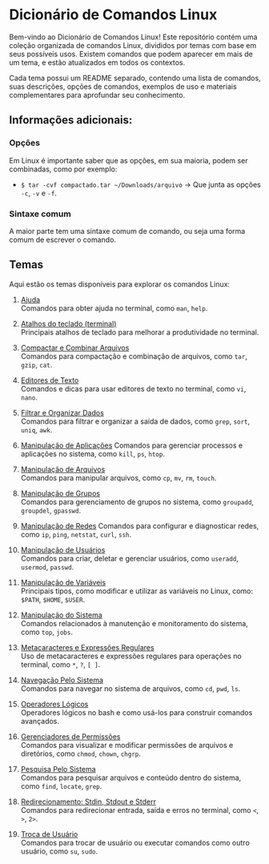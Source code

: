 # Dicionário de Comandos Linux
Bem-vindo ao Dicionário de Comandos Linux! Este repositório contém uma coleção organizada de comandos Linux, divididos por temas com base em seus possíveis usos. Existem comandos que podem aparecer em mais de um tema, e estão atualizados em todos os contextos.

Cada tema possui um README separado, contendo uma lista de comandos, suas descrições, opções de comandos, exemplos de uso e materiais complementares para aprofundar seu conhecimento.

## Informações adicionais:
### Opções
Em Linux é importante saber que as opções, em sua maioria, podem ser combinadas, como por exemplo:
- `$ tar -cvf compactado.tar ~/Downloads/arquivo` → Que junta as opções `-c`, `-v` e `-f`.

### Sintaxe comum
A maior parte tem uma sintaxe comum de comando, ou seja uma forma comum de escrever o comando.

## Temas
Aqui estão os temas disponíveis para explorar os comandos Linux:

1. [Ajuda](./Ajuda)  
   Comandos para obter ajuda no terminal, como `man`, `help`.

2. [Atalhos do teclado (terminal)](./AtalhosTeclado)  
   Principais atalhos de teclado para melhorar a produtividade no terminal.

3. [Compactar e Combinar Arquivos](./Compactar|Combinar)  
   Comandos para compactação e combinação de arquivos, como `tar`, `gzip`, `cat`.

4. [Editores de Texto](./EditoresDeTexto)  
   Comandos e dicas para usar editores de texto no terminal, como `vi`, `nano`.

5. [Filtrar e Organizar Dados](./Filtrar|Organizar)  
   Comandos para filtrar e organizar a saída de dados, como `grep`, `sort`, `uniq`, `awk`.

6. [Manipulação de Aplicações](./ManipulaçãoDeAplicações)
   Comandos para gerenciar processos e aplicações no sistema, como `kill`, `ps`, `htop`.

7. [Manipulação de Arquivos](./ManipulaçãoDeArquivos)  
   Comandos para manipular arquivos, como `cp`, `mv`, `rm`, `touch`.

8. [Manipulação de Grupos](./ManipulaçãoDeGrupos)  
   Comandos para gerenciamento de grupos no sistema, como `groupadd`, `groupdel`, `gpasswd`.

9. [Manipulação de Redes](./ManipulaçãoDeRedes)
   Comandos para configurar e diagnosticar redes, como `ip`, `ping`, `netstat`, `curl`, `ssh`.

10. [Manipulação de Usuários](./ManipulaçãoDeUsuários)  
   Comandos para criar, deletar e gerenciar usuários, como `useradd`, `usermod`, `passwd`.

11. [Manipulação de Variáveis](./ManipulaçãoDeVariaveis)  
   Principais tipos, como modificar e utilizar as variáveis no Linux, como: `$PATH`, `$HOME`, `$USER`.

12. [Manipulação do Sistema](./ManipulaçãoDoSistema)  
    Comandos relacionados à manutenção e monitoramento do sistema, como `top`, `jobs`.

13. [Metacaracteres e Expressões Regulares](./MetaCaractere)  
    Uso de metacaracteres e expressões regulares para operações no terminal, como `*`, `?`, `[ ]`.

14. [Navegação Pelo Sistema](./NavegaçãoPeloSistema)  
    Comandos para navegar no sistema de arquivos, como `cd`, `pwd`, `ls`.

15. [Operadores Lógicos](./OperadoresLógicos)  
    Operadores lógicos no bash e como usá-los para construir comandos avançados.

16. [Gerenciadores de Permissões](./Permissões)  
    Comandos para visualizar e modificar permissões de arquivos e diretórios, como `chmod`, `chown`, `chgrp`.

17. [Pesquisa Pelo Sistema](./PesquisaPeloSistema)  
    Comandos para pesquisar arquivos e conteúdo dentro do sistema, como `find`, `locate`, `grep`.

18. [Redirecionamento: Stdin, Stdout e Stderr](./Stdin|Stdout|Stderr)  
    Comandos para redirecionar entrada, saída e erros no terminal, como `<`, `>`, `2>`.

19. [Troca de Usuário](./TrocaDeUsuário)  
    Comandos para trocar de usuário ou executar comandos como outro usuário, como `su`, `sudo`.
